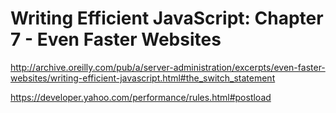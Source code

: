 # Writing Efficient JavaScript: Chapter 7 - Even Faster Websites

http://archive.oreilly.com/pub/a/server-administration/excerpts/even-faster-websites/writing-efficient-javascript.html#the_switch_statement

https://developer.yahoo.com/performance/rules.html#postload